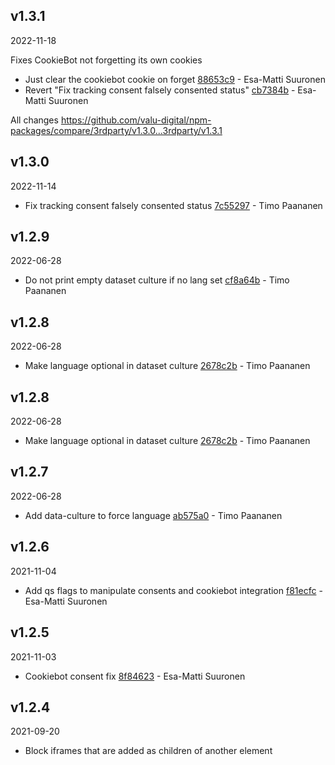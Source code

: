 ## v1.3.1

2022-11-18

Fixes CookieBot not forgetting its own cookies

-   Just clear the cookiebot cookie on forget [88653c9](https://github.com/valu-digital/npm-packages/commit/88653c9) - Esa-Matti Suuronen
-   Revert "Fix tracking consent falsely consented status" [cb7384b](https://github.com/valu-digital/npm-packages/commit/cb7384b) - Esa-Matti Suuronen

All changes https://github.com/valu-digital/npm-packages/compare/3rdparty/v1.3.0...3rdparty/v1.3.1

## v1.3.0

2022-11-14

-   Fix tracking consent falsely consented status [7c55297](https://github.com/valu-digital/npm-packages/commit/7c55297) - Timo Paananen

## v1.2.9

2022-06-28

-   Do not print empty dataset culture if no lang set [cf8a64b](https://github.com/valu-digital/npm-packages/commit/cf8a64b) - Timo Paananen

## v1.2.8

2022-06-28

-   Make language optional in dataset culture [2678c2b](https://github.com/valu-digital/npm-packages/commit/2678c2b) - Timo Paananen

## v1.2.8

2022-06-28

-   Make language optional in dataset culture [2678c2b](https://github.com/valu-digital/npm-packages/commit/2678c2b) - Timo Paananen

## v1.2.7

2022-06-28

-   Add data-culture to force language [ab575a0](https://github.com/valu-digital/npm-packages/commit/ab575a0) - Timo Paananen

## v1.2.6

2021-11-04

-   Add qs flags to manipulate consents and cookiebot integration [f81ecfc](https://github.com/valu-digital/npm-packages/commit/f81ecfc) - Esa-Matti Suuronen

## v1.2.5

2021-11-03

-   Cookiebot consent fix [8f84623](https://github.com/valu-digital/npm-packages/commit/8f84623) - Esa-Matti Suuronen

## v1.2.4

2021-09-20

-   Block iframes that are added as children of another element

